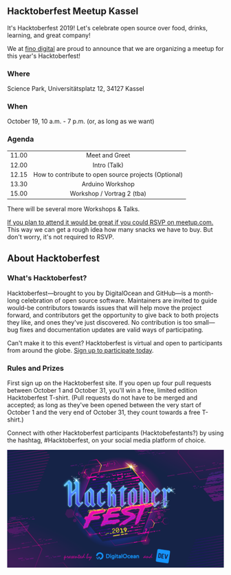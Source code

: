## Hacktoberfest Meetup Kassel

It's Hacktoberfest 2019! Let's celebrate open source over food, drinks, learning, and great company!

We at [fino digital](https://fino.ai/) are proud to announce that we are organizing a meetup for this year's Hacktoberfest!

### Where

Science Park, Universitätsplatz 12, 34127 Kassel

### When

October 19, 10 a.m. - 7 p.m. (or, as long as we want)

### Agenda

<table align="center">
    <tr>
        <td align="center">11.00</td>
        <td align="center">Meet and Greet</td>
    </tr>
    <tr>
        <td align="center">12.00</td>
        <td align="center"> Intro (Talk) </td>
    </tr>
    <tr>
        <td align="center">12.15</td>
        <td align="center">How to contribute to open source projects (Optional)</td>
    </tr>   
    <tr>
        <td align="center">13.30</td>
        <td align="center">Arduino Workshop</td>        
    </tr>
    <tr>
        <td align="center">15.00</td>
        <td align="center"> Workshop / Vortrag 2 (tba) </td>
    </tr>
</table>

There will be several more Workshops & Talks. 
    
[If you plan to attend it would be great if you could RSVP on meetup.com.](https://www.meetup.com/de-DE/csharpUserKassel/events/265107391/) This way we can get a rough idea how many snacks we have to buy. But don't worry, it's not required to RSVP. 

## About Hacktoberfest  

### What's Hacktoberfest?

Hacktoberfest—brought to you by DigitalOcean and GitHub—is a month-long celebration of open source software. Maintainers are invited to guide would-be contributors towards issues that will help move the project forward, and contributors get the opportunity to give back to both projects they like, and ones they've just discovered. No contribution is too small—bug fixes and documentation updates are valid ways of participating.

Can't make it to this event? Hacktoberfest is virtual and open to participants from around the globe. [Sign up to participate today](https://hacktoberfest.digitalocean.com/).

### Rules and Prizes

First sign up on the Hacktoberfest site. If you open up four pull requests between October 1 and October 31, you'll win a free, limited edition Hacktoberfest T-shirt. (Pull requests do not have to be merged and accepted; as long as they've been opened between the very start of October 1 and the very end of October 31, they count towards a free T-shirt.)

Connect with other Hacktoberfest participants (Hacktobefestants?) by using the hashtag, #Hacktoberfest, on your social media platform of choice.

<a href="https://hacktoberfest.digitalocean.com/">
  <img src="https://raw.githubusercontent.com/fino-digital/hacktoberfest/master/hacktoberfest.png" alt="hacktoberfest">
</a>
